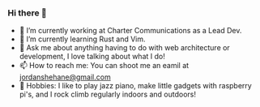 ### Hi there 👋

- 🔭 I’m currently working at Charter Communications as a Lead Dev.
- 🌱 I’m currently learning Rust and Vim.
- 💬 Ask me about anything having to do with web architecture or development, I love talking about what I do!
- 📫 How to reach me: You can shoot me an eamil at jordanshehane@gmail.com
- 🎉 Hobbies: I like to play jazz piano, make little gadgets with raspberry pi's, and I rock climb regularly indoors and outdoors!
